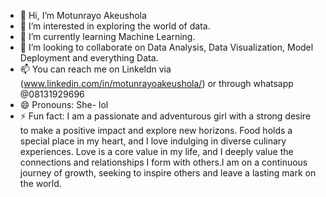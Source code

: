 - 👋 Hi, I’m Motunrayo Akeushola
- 👀 I’m interested in exploring the world of data.
- 🌱 I’m currently learning Machine Learning.
- 💞️ I’m looking to collaborate on Data  Analysis, Data Visualization, Model Deployment and everything Data.
- 📫 You can reach me on Linkeldn via (www.linkedin.com/in/motunrayoakeushola/) or through whatsapp @08131929696
- 😄 Pronouns: She- lol
- ⚡ Fun fact: I am a passionate and adventurous girl with a strong desire to make a positive impact and explore new horizons.
Food holds a special place in my heart, and I love indulging in diverse culinary experiences. Love is a core value in my life, and I deeply value the connections and relationships I form with others.I am on a continuous journey of growth, seeking to inspire others and leave a lasting mark on the world.

<!---
MotunrayoCodes/MotunrayoCodes is a ✨ special ✨ repository because its `README.md` (this file) appears on your GitHub profile.
You can click the Preview link to take a look at your changes.
--->
